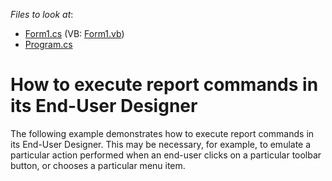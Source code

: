 <!-- default file list -->
*Files to look at*:

* [Form1.cs](./CS/Form1.cs) (VB: [Form1.vb](./VB/Form1.vb))
* [Program.cs](./CS/Program.cs)
<!-- default file list end -->
# How to execute report commands in its End-User Designer


<p>The following example demonstrates how to execute report commands in its End-User Designer. This may be necessary, for example, to emulate a particular action performed when an end-user clicks on a particular toolbar button, or chooses a particular menu item.</p>

<br/>


